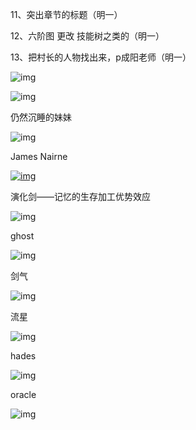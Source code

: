 11、突出章节的标题（明一）



12、六阶图 更改 技能树之类的（明一）



13、把村长的人物找出来，p成阳老师（明一）











![img](https://uploader.shimo.im/f/hXWz1pT4vO8aOozs.png!thumbnail)



![img](https://uploader.shimo.im/f/LpdlA3yHIn0eUhb6.png!thumbnail)



仍然沉睡的妹妹



![img](https://uploader.shimo.im/f/niCMAT22UKYup2rh.jpg!thumbnail)



James Nairne



[![img](https://i.loli.net/2019/04/09/5cac40d3732e4.png)](https://i.loli.net/2019/04/09/5cac40d3732e4.png)





演化剑——记忆的生存加工优势效应

![img](https://uploader.shimo.im/f/pu5CU4yRBm8DylK9.jpg!thumbnail)



ghost

![img](https://uploader.shimo.im/f/SZvog2kmwVQ8nc1V.jpg!thumbnail)

剑气

![img](https://uploader.shimo.im/f/uyJlQwvDQ7k2Zbpr.jpg!thumbnail)

流星

![img](https://uploader.shimo.im/f/EjPp6I64AcAxKTKz.png!thumbnail)

hades

![img](https://uploader.shimo.im/f/cEHg1pYfyMAC3TXi.png!thumbnail)

oracle

![img](https://uploader.shimo.im/f/JZTtACiNsy4qzzJQ.png!thumbnail)